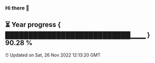 ### Hi there 👋
⏳ Year progress { ███████████████████████████▁▁▁ } 90.28 %
---
⏰ Updated on Sat, 26 Nov 2022 12:13:20 GMT

